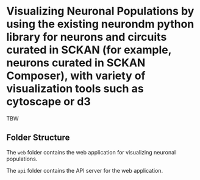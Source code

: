 # Visualizing Neuronal Populations by using the existing neurondm python library for neurons and circuits curated in SCKAN (for example, neurons curated in SCKAN Composer), with variety of visualization tools such as cytoscape or d3

TBW

## Folder Structure

The `web` folder contains the web application for visualizing neuronal populations.

The `api` folder contains the API server for the web application.
